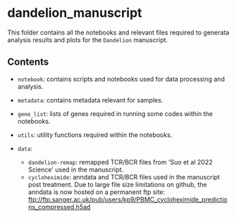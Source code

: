 # dandelion_manuscript

This folder contains all the notebooks and relevant files required to generata analysis results and plots for the `Dandelion` manuscript.

## Contents

- `notebook`: contains scripts and notebooks used for data processing and analysis.

- `metadata`: contains metadata relevant for samples.

- `gene_list`: lists of genes required in running some codes within the notebooks.

- `utils`: utility functions required within the notebooks.

- `data`:
  - `dandelion-remap`: remapped TCR/BCR files from 'Suo et al 2022 Science' used in the manuscript.
  - `cycloheximide`: anndata and TCR/BCR files used in the manuscript post treatment.
    Due to large file size limitations on github, the anndata is now hosted on a permanent ftp site:
    ftp://ftp.sanger.ac.uk/pub/users/kp9/PBMC_cycloheximide_predictions_compressed.h5ad